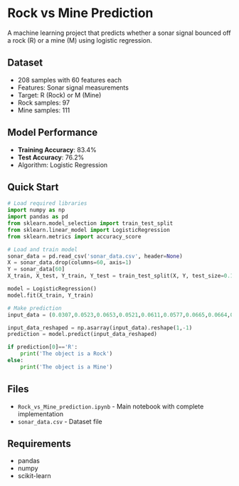 # Rock vs Mine Prediction

A machine learning project that predicts whether a sonar signal bounced off a rock (R) or a mine (M) using logistic regression.

## Dataset
- 208 samples with 60 features each
- Features: Sonar signal measurements
- Target: R (Rock) or M (Mine)
- Rock samples: 97
- Mine samples: 111

## Model Performance
- **Training Accuracy**: 83.4%
- **Test Accuracy**: 76.2%
- Algorithm: Logistic Regression

## Quick Start

```python
# Load required libraries
import numpy as np
import pandas as pd
from sklearn.model_selection import train_test_split
from sklearn.linear_model import LogisticRegression
from sklearn.metrics import accuracy_score

# Load and train model
sonar_data = pd.read_csv('sonar_data.csv', header=None)
X = sonar_data.drop(columns=60, axis=1)
Y = sonar_data[60]
X_train, X_test, Y_train, Y_test = train_test_split(X, Y, test_size=0.1, stratify=Y, random_state=1)

model = LogisticRegression()
model.fit(X_train, Y_train)

# Make prediction
input_data = (0.0307,0.0523,0.0653,0.0521,0.0611,0.0577,0.0665,0.0664,0.1460,0.2792,0.3877,0.4992,0.4981,0.4972,0.5607,0.7339,0.8230,0.9173,0.9975,0.9911,0.8240,0.6498,0.5980,0.4862,0.3150,0.1543,0.0989,0.0284,0.1008,0.2636,0.2694,0.2930,0.2925,0.3998,0.3660,0.3172,0.4609,0.4374,0.1820,0.3376,0.6202,0.4448,0.1863,0.1420,0.0589,0.0576,0.0672,0.0269,0.0245,0.0190,0.0063,0.0321,0.0189,0.0137,0.0277,0.0152,0.0052,0.0121,0.0124,0.0055)

input_data_reshaped = np.asarray(input_data).reshape(1,-1)
prediction = model.predict(input_data_reshaped)

if prediction[0]=='R':
    print('The object is a Rock')
else:
    print('The object is a Mine')
```

## Files
- `Rock_vs_Mine_prediction.ipynb` - Main notebook with complete implementation
- `sonar_data.csv` - Dataset file

## Requirements
- pandas
- numpy
- scikit-learn
